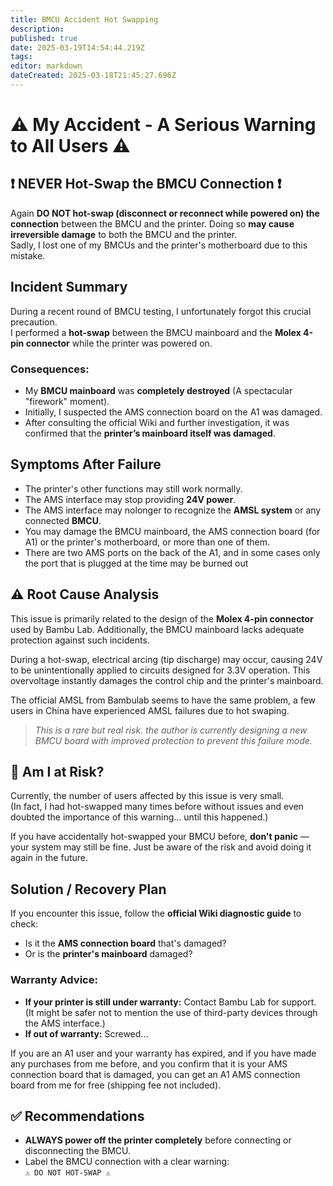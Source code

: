 ```yaml
---
title: BMCU Accident Hot Swapping
description: 
published: true
date: 2025-03-19T14:54:44.219Z
tags: 
editor: markdown
dateCreated: 2025-03-18T21:45:27.696Z
---
```


# ⚠️ My Accident - A Serious Warning to All Users ⚠️

## ❗ NEVER Hot-Swap the BMCU Connection ❗
Again **DO NOT hot-swap (disconnect or reconnect while powered on) the connection** between the BMCU and the printer.
Doing so **may cause irreversible damage** to both the BMCU and the printer.  
Sadly, I lost one of my BMCUs and the printer's motherboard due to this mistake.

## Incident Summary
During a recent round of BMCU testing, I unfortunately forgot this crucial precaution.  
I performed a **hot-swap** between the BMCU mainboard and the **Molex 4-pin connector** while the printer was powered on.

### Consequences:
- My **BMCU mainboard** was **completely destroyed** (A spectacular "firework" moment).
- Initially, I suspected the AMS connection board on the A1 was damaged.
- After consulting the official Wiki and further investigation, it was confirmed that the **printer’s mainboard itself was damaged**.

## Symptoms After Failure
- The printer's other functions may still work normally.
- The AMS interface may stop providing **24V power**.
- The AMS interface may nolonger to recognize the **AMSL system** or any connected **BMCU**.
- You may damage the BMCU mainboard, the AMS connection board (for A1) or the printer's motherboard, or more than one of them.
- There are two AMS ports on the back of the A1, and in some cases only the port that is plugged at the time may be burned out



## ⚠️ Root Cause Analysis
This issue is primarily related to the design of the **Molex 4-pin connector** used by Bambu Lab. Additionally, the BMCU mainboard lacks adequate protection against such incidents.

During a hot-swap, electrical arcing (tip discharge) may occur, causing 24V to be unintentionally applied to circuits designed for 3.3V operation. This overvoltage instantly damages the control chip and the printer's mainboard.

The official AMSL from Bambulab seems to have the same problem, a few users in China have experienced AMSL failures due to hot swaping.

> *This is a rare but real risk. the author is currently designing a new BMCU board with improved protection to prevent this failure mode.*


## 🤔 Am I at Risk?
Currently, the number of users affected by this issue is very small.  
(In fact, I had hot-swapped many times before without issues and even doubted the importance of this warning... until this happened.)  

If you have accidentally hot-swapped your BMCU before, **don't panic** — your system may still be fine. Just be aware of the risk and avoid doing it again in the future.


## Solution / Recovery Plan
If you encounter this issue, follow the **official Wiki diagnostic guide** to check:
- Is it the **AMS connection board** that's damaged?
- Or is the **printer's mainboard** damaged?

### Warranty Advice:
- **If your printer is still under warranty:** Contact Bambu Lab for support. (It might be safer not to mention the use of third-party devices through the AMS interface.)
- **If out of warranty:** Screwed...

If you are an A1 user and your warranty has expired, and if you have made any purchases from me before, and you confirm that it is your AMS connection board that is damaged, you can get an A1 AMS connection board from me for free (shipping fee not included).

## ✅ Recommendations
- **ALWAYS power off the printer completely** before connecting or disconnecting the BMCU.
- Label the BMCU connection with a clear warning:  
  `⚠️ DO NOT HOT-SWAP ⚠️`

